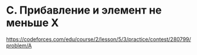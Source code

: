 # C. Прибавление и элемент не меньше X

https://codeforces.com/edu/course/2/lesson/5/3/practice/contest/280799/problem/A

